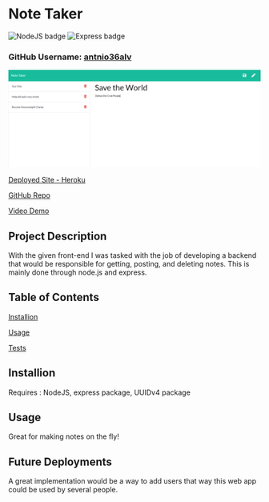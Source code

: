# Note Taker

![NodeJS badge](https://img.shields.io/badge/NodeJS-Powered%20by%20Javascript-green)
![Express badge](https://img.shields.io/badge/Express-Powered%20by%20Javascript-Blue)

### GitHub Username: [antnio36alv](https://github.com/antonio36alv)

![Screenshot](images/screenshot.png)

[Deployed Site - Heroku](https://vast-citadel-14289.herokuapp.com/)

[GitHub Repo](https://github.com/antonio36alv/note-taker)

[Video Demo](https://drive.google.com/file/d/17JgkGFMLRRkSXnAaGVfejVQd2rSc9mpQ/view)

## Project Description

With the given front-end I was tasked with the job of developing a backend that would be responsible for getting, posting, and deleting notes. This is mainly done through node.js and express.

## Table of Contents
[Installion](#installion)

[Usage](#usage)

[Tests](#tests)

## Installion
Requires : NodeJS, express package, UUIDv4 package

## Usage
Great for making notes on the fly!

## Future Deployments
A great implementation would be a way to add users that way this web app could be used by several people.
